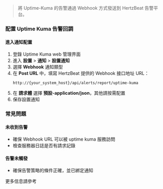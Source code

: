 >將 Uptime-Kuma 的告警通過 Webhook 方式發送到 HertzBeat 告警平台。

### 配置 Uptime Kuma 告警回調

#### 進入通知配置
1. 登錄 Uptime Kuma web 管理界面
2. 進入 **設置** > **通知** > **設置通知**
3. 選擇 **Webhook** 通知類型
4. 在 **Post URL** 中，填寫 HertzBeat 提供的 Webhook 接口地址 URL：
   ```
   http://{your_system_host}/api/alerts/report/uptime-kuma
   ```
5. 在 **請求體** 選擇 **預設-application/json**，其他請按需配置
6. 保存設置通知


### 常見問題

#### 未收到告警
- 確保 Webhook URL 可以被 uptime kuma 服務訪問
- 檢查服務器日誌是否有請求記錄

#### 告警未觸發
- 確保告警策略的條件正確，並已綁定通知

更多信息請參考 
